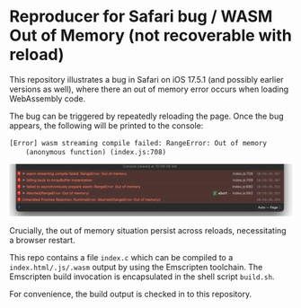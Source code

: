 # Reproducer for Safari bug / WASM Out of Memory (not recoverable with reload)

This repository illustrates a bug in Safari on iOS 17.5.1 (and possibly earlier versions as well), where there an out of memory error occurs when loading WebAssembly code.

The bug can be triggered by repeatedly reloading the page. Once the bug appears, the following will be printed to the console:

```
[Error] wasm streaming compile failed: RangeError: Out of memory
	(anonymous function) (index.js:708)
```

![Out of Memory error Safari console screenshot](screenshot.png)

Crucially, the out of memory situation persist across reloads, necessitating a browser restart.

This repo contains a file `index.c` which can be compiled to a `index.html/.js/.wasm` output by using the Emscripten toolchain. The Emscripten build invocation is encapsulated in the shell script `build.sh`.

For convenience, the build output is checked in to this repository.
